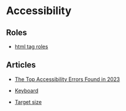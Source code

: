 # Accessibility

## Roles

- [html tag roles](https://www.w3.org/TR/html-aria/#docconformance)

## Articles

- [The Top Accessibility Errors Found in 2023](https://www.tpgi.com/the-top-accessibility-errors-found-in-2023/)

- [Keyboard](https://webaim.org/techniques/keyboard/)

- [Target size](https://ishadeed.com/article/target-size?ck_subscriber_id=2129513524)
